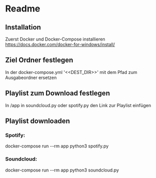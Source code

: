# Readme

## Installation

Zuerst Docker und Docker-Compose installieren
https://docs.docker.com/docker-for-windows/install/

## Ziel Ordner festlegen
In der docker-compose.yml '<<DEST_DIR>>' mit dem Pfad zum Ausgabeordner ersetzen

## Playlist zum Download festlegen
In /app in soundcloud.py oder spotify.py den Link zur Playlist einfügen

## Playlist downloaden
### Spotify:
docker-compose run --rm app python3 spotify.py

### Soundcloud:
docker-compose run --rm app python3 soundcloud.py
